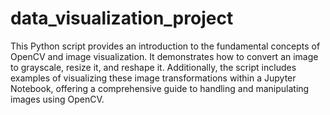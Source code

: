 # data_visualization_project
This Python script provides an introduction to the fundamental concepts of OpenCV and image visualization. It demonstrates how to convert an image to grayscale, resize it, and reshape it. Additionally, the script includes examples of visualizing these image transformations within a Jupyter Notebook, offering a comprehensive guide to handling and manipulating images using OpenCV.
